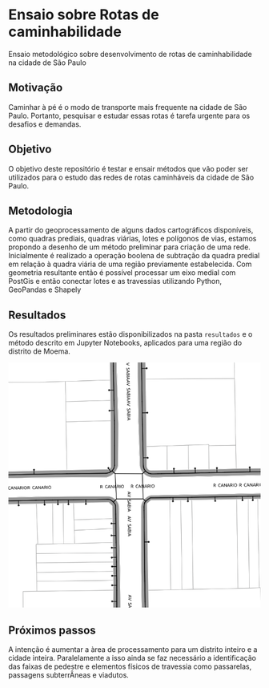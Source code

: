 # Ensaio sobre Rotas de caminhabilidade

Ensaio metodológico sobre desenvolvimento de rotas de caminhabilidade na cidade de São Paulo

## Motivação

Caminhar à pé é o modo de transporte mais frequente na cidade de São Paulo. Portanto, pesquisar e estudar essas rotas é tarefa urgente para os desafios e demandas.

## Objetivo

O objetivo deste repositório é testar e ensair métodos que vão poder ser utilizados para o estudo das redes de rotas caminháveis da cidade de São Paulo.

## Metodologia

A partir do geoprocessamento de alguns dados cartográficos disponíveis, como quadras prediais, quadras viárias, lotes e polígonos de vias, estamos propondo a desenho de um método preliminar para criação de uma rede.
Inicialmente é realizado a operação boolena de subtração da quadra predial em relação à quadra viária de uma região previamente estabelecida.
Com geometria resultante então é possível processar um eixo medial com PostGis e então conectar lotes e as travessias utilizando Python, GeoPandas e Shapely

## Resultados 

Os resultados preliminares estão disponibilizados na pasta `resultados` e o método descrito em Jupyter Notebooks, aplicados para uma região do distrito de Moema.

![](imagens/sabia-com-canario.png)

## Próximos passos

A intenção é aumentar a àrea de processamento para um distrito inteiro e a cidade inteira. Paralelamente a isso ainda se faz necessário a identificação das faixas de pedestre e elementos físicos de travessia como passarelas, passagens subterrÂneas e viadutos.

